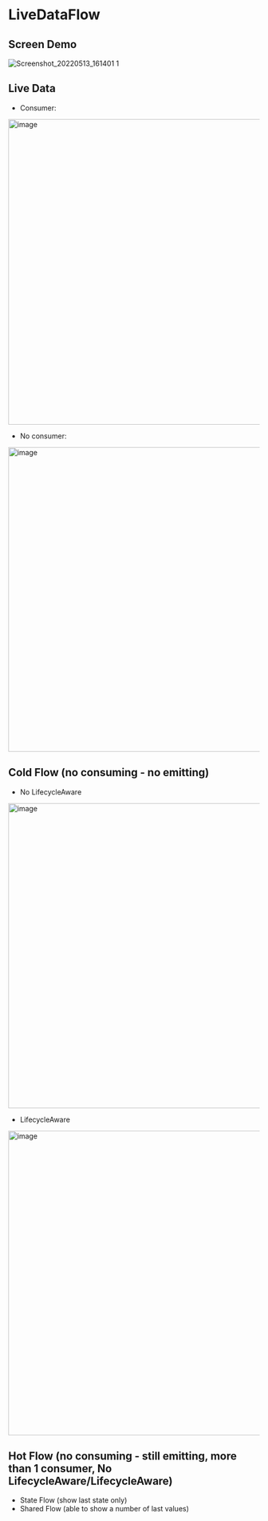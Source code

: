 # LiveDataFlow

## Screen Demo

![Screenshot_20220513_161401 1](https://user-images.githubusercontent.com/45378000/168383094-c8829d0a-9c85-455c-a3d6-6956d5c1a602.png)

## Live Data
  - Consumer: 
  
  <img width="611" alt="image" src="https://user-images.githubusercontent.com/45378000/168383684-51dd189e-2db9-4e1f-810e-529d6e562109.png">

 - No consumer: 
 
 <img width="609" alt="image" src="https://user-images.githubusercontent.com/45378000/168383944-f0657d91-c894-454b-a53c-57f003cdeb40.png">

## Cold Flow (no consuming - no emitting)

- No LifecycleAware

<img width="610" alt="image" src="https://user-images.githubusercontent.com/45378000/168384650-8540a682-0f8f-4163-854e-f0a6d9844e4a.png">

- LifecycleAware
    
<img width="609" alt="image" src="https://user-images.githubusercontent.com/45378000/168385773-dc3a1014-2333-478b-8f7b-d243226a295f.png">

## Hot Flow (no consuming - still emitting, more than 1 consumer, No LifecycleAware/LifecycleAware)

- State Flow (show last state only)
- Shared Flow (able to show a number of last values)
